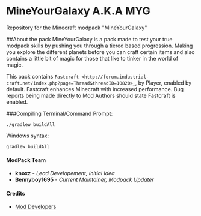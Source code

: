 # MineYourGalaxy A.K.A MYG
Repository for the Minecraft modpack "MineYourGalaxy"

##About the pack
MineYourGalaxy is a pack made to test your true modpack skills by pushing you through a tiered based progression. Making you explore the different planets before you can craft certain items and also contains a little bit of magic for those that like to tinker in the world of magic.


This pack contains `Fastcraft <http://forum.industrial-craft.net/index.php?page=Thread&threadID=10820>`_, by Player, enabled by default. Fastcraft enhances Minecraft with increased performance. Bug reports being made directly to Mod Authors should state Fastcraft is enabled.

###Compiling
Terminal/Command Prompt:

    ./gradlew buildAll

Windows syntax:

    gradlew buildAll

#### ModPack Team
- **knoxz** - *Lead Developement, Initial Idea*
- **Bennyboy1695** - *Current Maintainer, Modpack Updater*

#### Credits
- [Mod Developers](https://github.com/MyM-ModpackTeam/MineYourGalaxy/blob/master/credits.rst)
